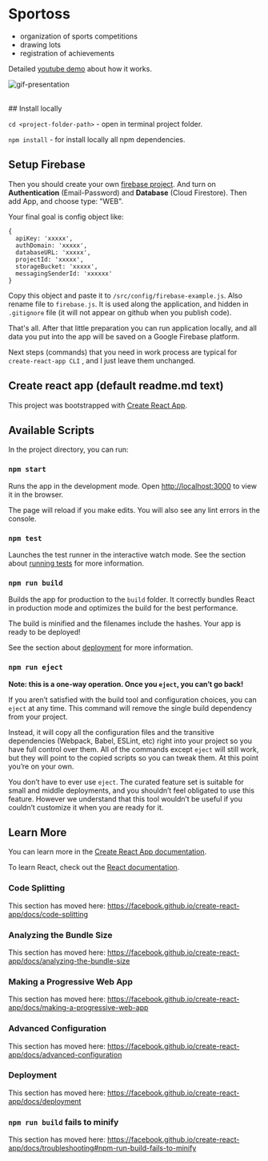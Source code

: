 # Sportoss

- organization of sports competitions
- drawing lots
- registration of achievements

Detailed [youtube demo](https://youtu.be/Pk-MKAdt3DI) about how it works.

![gif-presentation](https://user-images.githubusercontent.com/1222611/93039496-54dfef80-f650-11ea-98fd-ca44e2358ab7.gif)

<br>
## Install locally

`cd <project-folder-path>` \- open in terminal project folder\.

`npm install` \- for install locally all npm dependencies\.

## Setup Firebase

Then you should create your own [firebase project](https://console.firebase.google.com/). And turn on **Authentication** (Email-Password) and **Database** (Cloud Firestore). Then add App, and choose type: "WEB".

Your final goal is config object like:

```
{
  apiKey: 'xxxxx',
  authDomain: 'xxxxx',
  databaseURL: 'xxxxx',
  projectId: 'xxxxx',
  storageBucket: 'xxxxx',
  messagingSenderId: 'xxxxxx'
}
```

Copy this object and paste it to `/src/config/firebase-example.js`. Also rename file to `firebase.js`. It is used along the application, and hidden in `.gitignore` file (it will not appear on github when you publish code).

That's all. After that little preparation you can run application locally, and all data you put into the app will be saved on a Google Firebase platform.

Next steps (commands) that you need in work process are typical for `create-react-app CLI` , and I just leave them unchanged.

## Create react app (default readme.md text)

This project was bootstrapped with [Create React App](https://github.com/facebook/create-react-app).

## Available Scripts

In the project directory, you can run:

### `npm start`

Runs the app in the development mode.
Open [http://localhost:3000](http://localhost:3000) to view it in the browser.

The page will reload if you make edits.
You will also see any lint errors in the console.

### `npm test`

Launches the test runner in the interactive watch mode.
See the section about [running tests](https://facebook.github.io/create-react-app/docs/running-tests) for more information.

### `npm run build`

Builds the app for production to the `build` folder.
It correctly bundles React in production mode and optimizes the build for the best performance.

The build is minified and the filenames include the hashes.
Your app is ready to be deployed!

See the section about [deployment](https://facebook.github.io/create-react-app/docs/deployment) for more information.

### `npm run eject`

**Note: this is a one-way operation. Once you `eject`, you can’t go back!**

If you aren’t satisfied with the build tool and configuration choices, you can `eject` at any time. This command will remove the single build dependency from your project.

Instead, it will copy all the configuration files and the transitive dependencies (Webpack, Babel, ESLint, etc) right into your project so you have full control over them. All of the commands except `eject` will still work, but they will point to the copied scripts so you can tweak them. At this point you’re on your own.

You don’t have to ever use `eject`. The curated feature set is suitable for small and middle deployments, and you shouldn’t feel obligated to use this feature. However we understand that this tool wouldn’t be useful if you couldn’t customize it when you are ready for it.

## Learn More

You can learn more in the [Create React App documentation](https://facebook.github.io/create-react-app/docs/getting-started).

To learn React, check out the [React documentation](https://reactjs.org/).

### Code Splitting

This section has moved here: https://facebook.github.io/create-react-app/docs/code-splitting

### Analyzing the Bundle Size

This section has moved here: https://facebook.github.io/create-react-app/docs/analyzing-the-bundle-size

### Making a Progressive Web App

This section has moved here: https://facebook.github.io/create-react-app/docs/making-a-progressive-web-app

### Advanced Configuration

This section has moved here: https://facebook.github.io/create-react-app/docs/advanced-configuration

### Deployment

This section has moved here: https://facebook.github.io/create-react-app/docs/deployment

### `npm run build` fails to minify

This section has moved here: https://facebook.github.io/create-react-app/docs/troubleshooting#npm-run-build-fails-to-minify
